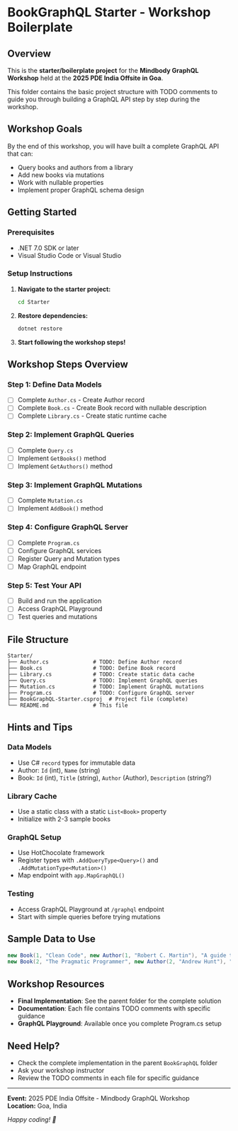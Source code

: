 # BookGraphQL Starter - Workshop Boilerplate

## Overview

This is the **starter/boilerplate project** for the **Mindbody GraphQL Workshop** held at the **2025 PDE India Offsite in Goa**. 

This folder contains the basic project structure with TODO comments to guide you through building a GraphQL API step by step during the workshop.

## Workshop Goals

By the end of this workshop, you will have built a complete GraphQL API that can:
- Query books and authors from a library
- Add new books via mutations
- Work with nullable properties
- Implement proper GraphQL schema design

## Getting Started

### Prerequisites
- .NET 7.0 SDK or later
- Visual Studio Code or Visual Studio

### Setup Instructions

1. **Navigate to the starter project:**
   ```bash
   cd Starter
   ```

2. **Restore dependencies:**
   ```bash
   dotnet restore
   ```

3. **Start following the workshop steps!**

## Workshop Steps Overview

### Step 1: Define Data Models
- [ ] Complete `Author.cs` - Create Author record
- [ ] Complete `Book.cs` - Create Book record with nullable description
- [ ] Complete `Library.cs` - Create static runtime cache

### Step 2: Implement GraphQL Queries
- [ ] Complete `Query.cs`
- [ ] Implement `GetBooks()` method
- [ ] Implement `GetAuthors()` method

### Step 3: Implement GraphQL Mutations
- [ ] Complete `Mutation.cs`
- [ ] Implement `AddBook()` method

### Step 4: Configure GraphQL Server
- [ ] Complete `Program.cs`
- [ ] Configure GraphQL services
- [ ] Register Query and Mutation types
- [ ] Map GraphQL endpoint

### Step 5: Test Your API
- [ ] Build and run the application
- [ ] Access GraphQL Playground
- [ ] Test queries and mutations

## File Structure

```
Starter/
├── Author.cs              # TODO: Define Author record
├── Book.cs                # TODO: Define Book record  
├── Library.cs             # TODO: Create static data cache
├── Query.cs               # TODO: Implement GraphQL queries
├── Mutation.cs            # TODO: Implement GraphQL mutations
├── Program.cs             # TODO: Configure GraphQL server
├── BookGraphQL-Starter.csproj  # Project file (complete)
└── README.md              # This file
```

## Hints and Tips

### Data Models
- Use C# `record` types for immutable data
- Author: `Id` (int), `Name` (string)
- Book: `Id` (int), `Title` (string), `Author` (Author), `Description` (string?)

### Library Cache
- Use a static class with a static `List<Book>` property
- Initialize with 2-3 sample books

### GraphQL Setup
- Use HotChocolate framework
- Register types with `.AddQueryType<Query>()` and `.AddMutationType<Mutation>()`
- Map endpoint with `app.MapGraphQL()`

### Testing
- Access GraphQL Playground at `/graphql` endpoint
- Start with simple queries before trying mutations

## Sample Data to Use

```csharp
new Book(1, "Clean Code", new Author(1, "Robert C. Martin"), "A guide to writing clean code")
new Book(2, "The Pragmatic Programmer", new Author(2, "Andrew Hunt"), "Your journey to mastery")
```

## Workshop Resources

- **Final Implementation**: See the parent folder for the complete solution
- **Documentation**: Each file contains TODO comments with specific guidance
- **GraphQL Playground**: Available once you complete Program.cs setup

## Need Help?

- Check the complete implementation in the parent `BookGraphQL` folder
- Ask your workshop instructor
- Review the TODO comments in each file for specific guidance

---

**Event:** 2025 PDE India Offsite - Mindbody GraphQL Workshop  
**Location:** Goa, India

*Happy coding! 🚀*
